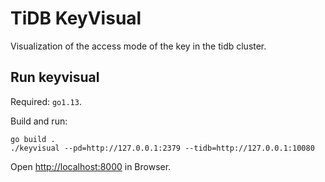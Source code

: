 # TiDB KeyVisual

Visualization of the access mode of the key in the tidb cluster.

## Run keyvisual

Required: `go1.13`.

Build and run:
```
go build .  
./keyvisual --pd=http://127.0.0.1:2379 --tidb=http://127.0.0.1:10080
```

Open [http://localhost:8000](http://localhost:8000) in Browser.
